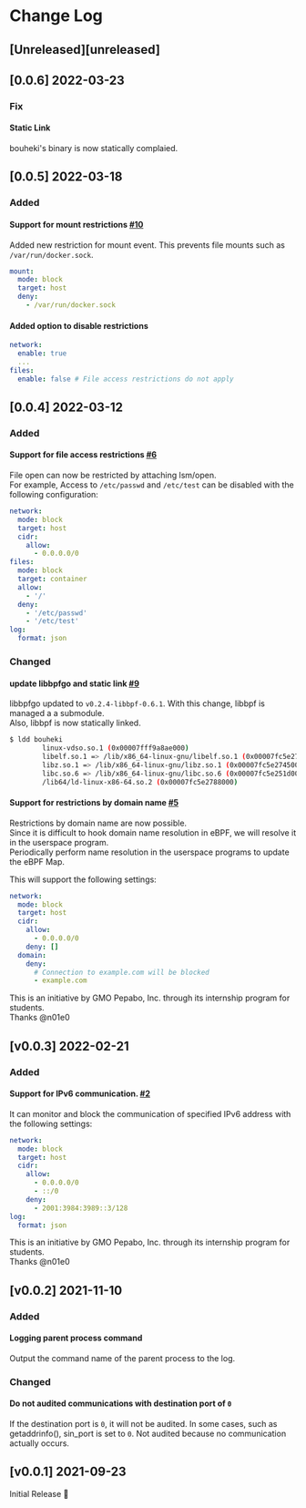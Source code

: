 # Change Log

## [Unreleased][unreleased]

## [0.0.6] 2022-03-23

### Fix

#### Static Link

bouheki's binary is now statically complaied.

## [0.0.5] 2022-03-18

### Added

#### Support for mount restrictions [#10](https://github.com/mrtc0/bouheki/pull/10)

Added new restriction for mount event. This prevents file mounts such as `/var/run/docker.sock`.

```yaml
mount:
  mode: block
  target: host
  deny:
    - /var/run/docker.sock
```

#### Added option to disable restrictions

```yaml
network:
  enable: true
  ...
files:
  enable: false # File access restrictions do not apply
```

## [0.0.4] 2022-03-12

### Added

#### Support for file access restrictions [#6](https://github.com/mrtc0/bouheki/pull/7)

File open can now be restricted by attaching lsm/open.  
For example, Access to `/etc/passwd` and `/etc/test` can be disabled with the following configuration:

```yaml
network:
  mode: block
  target: host
  cidr:
    allow:
      - 0.0.0.0/0
files:
  mode: block
  target: container
  allow:
    - '/'
  deny:
    - '/etc/passwd'
    - '/etc/test'
log:
  format: json
```

### Changed

#### update libbpfgo and static link [#9](https://github.com/mrtc0/bouheki/pull/9)

libbpfgo updated to `v0.2.4-libbpf-0.6.1`. With this change, libbpf is managed a a submodule.  
Also, libbpf is now statically linked.

```bash
$ ldd bouheki
        linux-vdso.so.1 (0x00007fff9a8ae000)
        libelf.so.1 => /lib/x86_64-linux-gnu/libelf.so.1 (0x00007fc5e2761000)
        libz.so.1 => /lib/x86_64-linux-gnu/libz.so.1 (0x00007fc5e2745000)
        libc.so.6 => /lib/x86_64-linux-gnu/libc.so.6 (0x00007fc5e251d000)
        /lib64/ld-linux-x86-64.so.2 (0x00007fc5e2788000)
```

#### Support for restrictions by domain name [#5](https://github.com/mrtc0/bouheki/pull/5)

Restrictions by domain name are now possible.  
Since it is difficult to hook domain name resolution in eBPF, we will resolve it in the userspace program.  
Periodically perform name resolution in the userspace programs to update the eBPF Map.  

This will support the following settings:

```yaml
network:
  mode: block
  target: host
  cidr:
    allow:
      - 0.0.0.0/0
    deny: []
  domain:
    deny:
      # Connection to example.com will be blocked
      - example.com
```

This is an initiative by GMO Pepabo, Inc. through its internship program for students.  
Thanks @n01e0

## [v0.0.3] 2022-02-21

### Added

#### Support for IPv6 communication. [#2](https://github.com/mrtc0/bouheki/pull/2)

It can monitor and block the communication of specified IPv6 address with the following settings:

```yaml
network:
  mode: block
  target: host
  cidr:
    allow:
      - 0.0.0.0/0
      - ::/0
    deny:
      - 2001:3984:3989::3/128
log:
  format: json
```

This is an initiative by GMO Pepabo, Inc. through its internship program for students.  
Thanks @n01e0

## [v0.0.2] 2021-11-10

### Added

#### Logging parent process command

Output the command name of the parent process to the log.

### Changed

#### Do not audited communications with destination port of `0`

If the destination port is `0`, it will not be audited.
In some cases, such as getaddrinfo(), sin_port is set to `0`. Not audited because no communication actually occurs.

## [v0.0.1] 2021-09-23

Initial Release :tada:
